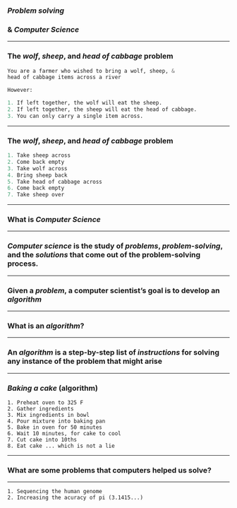 ### *Problem solving*
### & *Computer Science*

---

### The *wolf*, *sheep*, and *head of cabbage* problem
```python
You are a farmer who wished to bring a wolf, sheep, &
head of cabbage items across a river

However:

1. If left together, the wolf will eat the sheep.
2. If left together, the sheep will eat the head of cabbage.
3. You can only carry a single item across.
```

---

### The *wolf*, *sheep*, and *head of cabbage* problem
```python
1. Take sheep across
2. Come back empty
3. Take wolf across
4. Bring sheep back
5. Take head of cabbage across
6. Come back empty
7. Take sheep over
```

---

### What is *Computer Science*

---

### *Computer science* is the study of *problems*, *problem-solving*, and the *solutions* that come out of the problem-solving process.

---

### Given a *problem*, a computer scientist’s goal is to develop an *algorithm*

---

### What is an *algorithm*?

---

### An *algorithm* is a step-by-step list of *instructions* for solving any instance of the problem that might arise

---

### *Baking a cake* (algorithm)

```
1. Preheat oven to 325 F
2. Gather ingredients
3. Mix ingredients in bowl
4. Pour mixture into baking pan
5. Bake in oven for 50 minutes
6. Wait 10 minutes, for cake to cool
7. Cut cake into 10ths
8. Eat cake ... which is not a lie
```

---

### What are some problems that computers helped us solve?

---

```
1. Sequencing the human genome
2. Increasing the acuracy of pi (3.1415...)
```
